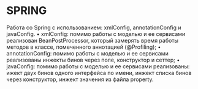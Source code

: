 # SPRING
Работа со Spring с использованием: xmlConfig, annotationConfig и javaConfig. 
•	xmlConfig: помимо работы с моделью и ее сервисами реализован BeanPostProcessor, который замерять время работы методов в классе, помеченного аннотацией (@Profiling);
•	annotationConfig: помимо работы с моделью и ее сервисами реализованы инжекты бинов через поле, конструктор и сеттер;
•	javaConfig: помимо работы с моделью и ее сервисами реализованы: ижект двух бинов одного интерфейса по имени, инжект списка бинов через конструктор, инжект значения из файла property.
